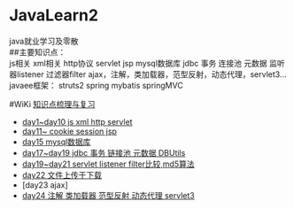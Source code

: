 # JavaLearn2
java就业学习及零散<br>
##主要知识点：<br>
	js相关
	xml相关
	http协议
	servlet
	jsp
	mysql数据库
	jdbc
	事务
	连接池
	元数据
	监听器listener
	过滤器filter
	ajax，注解，类加载器，范型反射，动态代理，servlet3...
	javaee框架：
		struts2
		spring
		mybatis
		springMVC			
	

#WiKi
[知识点梳理与复习](https://github.com/CLgithub/JavaLearn2/wiki)

* [day1~day10 js xml http servlet](https://github.com/CLgithub/JavaLearn2/wiki/day1~day10)
* [day11~ cookie session jsp](https://github.com/CLgithub/JavaLearn2/wiki/day11~)
* [day15 mysql数据库](https://github.com/CLgithub/JavaLearn2/tree/master/src/day15Mysql)
* [day17~day19 jdbc 事务 链接池 元数据 DBUtils](https://github.com/CLgithub/JavaLearn2/blob/master/src/day17/Day17_Day19.java)
* [day19~day21 servlet listener filter比较,md5算法](https://github.com/CLgithub/JavaLearn2/blob/master/src/day19_2_listener/Day19_Day21.java)
* [day22  文件上传于下载](https://github.com/CLgithub/JavaLearn2/blob/master/src/day22/Doc1.java)
* [day23 ajax]
* [day24 注解 类加载器 范型反射 动态代理 servlet3](https://github.com/CLgithub/JavaLearn2/blob/master/src/day24_annotation/Day24.java)